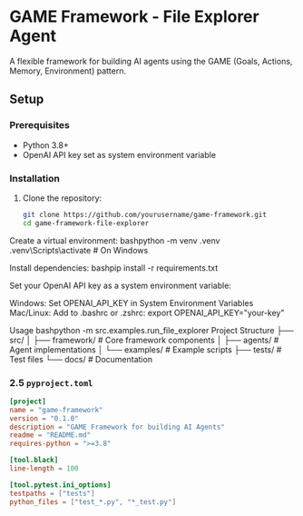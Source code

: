 # GAME Framework - File Explorer Agent

A flexible framework for building AI agents using the GAME (Goals, Actions, Memory, Environment) pattern.

## Setup

### Prerequisites
- Python 3.8+
- OpenAI API key set as system environment variable

### Installation

1. Clone the repository:
   ```bash
   git clone https://github.com/yourusername/game-framework.git
   cd game-framework-file-explorer

Create a virtual environment:
bashpython -m venv .venv
.venv\Scripts\activate  # On Windows

Install dependencies:
bashpip install -r requirements.txt

Set your OpenAI API key as a system environment variable:

Windows: Set OPENAI_API_KEY in System Environment Variables
Mac/Linux: Add to .bashrc or .zshrc: export OPENAI_API_KEY="your-key"



Usage
bashpython -m src.examples.run_file_explorer
Project Structure
├── src/
│   ├── framework/         # Core framework components
│   ├── agents/           # Agent implementations
│   └── examples/         # Example scripts
├── tests/                # Test files
└── docs/                 # Documentation

### 2.5 `pyproject.toml`
```toml
[project]
name = "game-framework"
version = "0.1.0"
description = "GAME Framework for building AI Agents"
readme = "README.md"
requires-python = ">=3.8"

[tool.black]
line-length = 100

[tool.pytest.ini_options]
testpaths = ["tests"]
python_files = ["test_*.py", "*_test.py"]